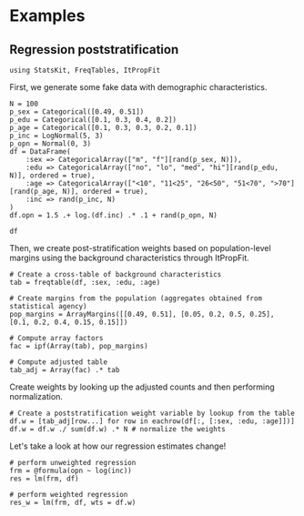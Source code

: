 # Examples

## Regression poststratification

```@example pstrat
using StatsKit, FreqTables, ItPropFit
```

First, we generate some fake data with demographic characteristics.
```@example pstrat
N = 100
p_sex = Categorical([0.49, 0.51])
p_edu = Categorical([0.1, 0.3, 0.4, 0.2])
p_age = Categorical([0.1, 0.3, 0.3, 0.2, 0.1])
p_inc = LogNormal(5, 3)
p_opn = Normal(0, 3)
df = DataFrame(
    :sex => CategoricalArray(["m", "f"][rand(p_sex, N)]),
    :edu => CategoricalArray(["no", "lo", "med", "hi"][rand(p_edu, N)], ordered = true),
    :age => CategoricalArray(["<10", "11<25", "26<50", "51<70", ">70"][rand(p_age, N)], ordered = true),
    :inc => rand(p_inc, N)
)
df.opn = 1.5 .+ log.(df.inc) .* .1 + rand(p_opn, N)

df
```

Then, we create post-stratification weights based on population-level margins using the background characteristics through ItPropFit.
```@example pstrat
# Create a cross-table of background characteristics
tab = freqtable(df, :sex, :edu, :age)

# Create margins from the population (aggregates obtained from statistical agency)
pop_margins = ArrayMargins([[0.49, 0.51], [0.05, 0.2, 0.5, 0.25], [0.1, 0.2, 0.4, 0.15, 0.15]])

# Compute array factors
fac = ipf(Array(tab), pop_margins)

# Compute adjusted table
tab_adj = Array(fac) .* tab
```

Create weights by looking up the adjusted counts and then performing normalization.
```@example pstrat
# Create a poststratification weight variable by lookup from the table
df.w = [tab_adj[row...] for row in eachrow(df[:, [:sex, :edu, :age]])]
df.w = df.w ./ sum(df.w) .* N # normalize the weights
```

Let's take a look at how our regression estimates change!
```@example pstrat
# perform unweighted regression
frm = @formula(opn ~ log(inc))
res = lm(frm, df)
```

```@example pstrat
# perform weighted regression
res_w = lm(frm, df, wts = df.w)
```